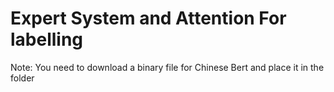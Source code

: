 # Expert System and Attention For labelling
Note: You need to download a binary file for Chinese Bert and place it in the folder
